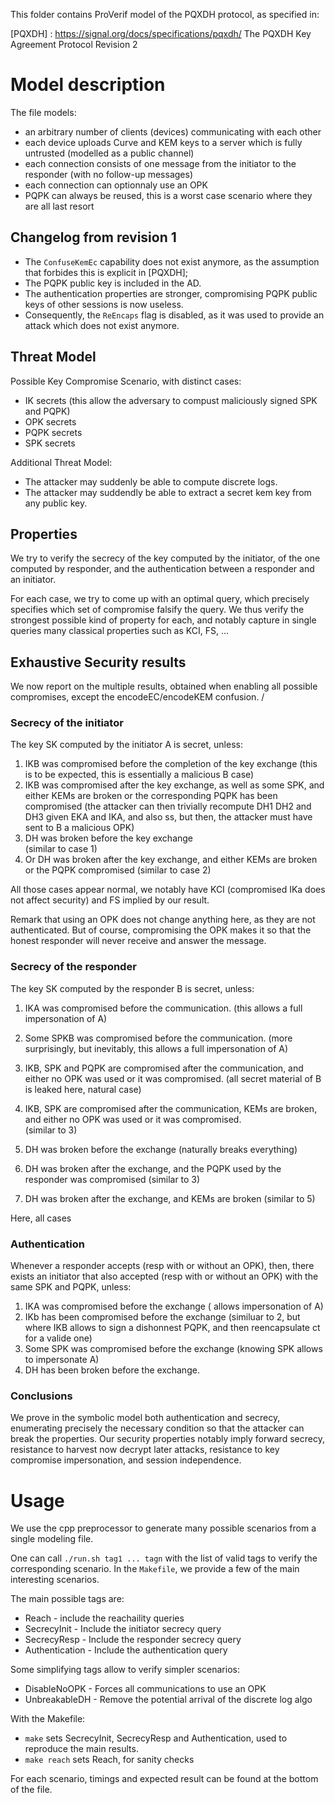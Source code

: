 This folder contains ProVerif model of the PQXDH protocol, as specified in:

[PQXDH] : https://signal.org/docs/specifications/pqxdh/
	  The PQXDH Key Agreement Protocol
	  Revision 2

# Model description   
   
The file models:
- an arbitrary number of clients (devices) communicating with each other
- each device uploads Curve and KEM keys to a server which is fully untrusted (modelled as a public channel)
- each connection consists of one message from the initiator to the responder (with no follow-up messages)
- each connection can optionnaly use an OPK
- PQPK can always be reused, this is a worst case scenario where they are all last resort

## Changelog from revision 1

* The `ConfuseKemEc` capability does not exist anymore, as the assumption that forbides this is explicit in [PQXDH];
* The PQPK public key is included in the AD.
* The authentication properties are stronger, compromising PQPK public keys of other sessions is now useless.
* Consequently, the `ReEncaps` flag is disabled, as it was used to provide an attack which does not exist anymore.

## Threat Model

Possible Key Compromise Scenario, with distinct cases:
 - IK secrets (this allow the adversary to compust maliciously signed SPK and PQPK)
 - OPK secrets
 - PQPK secrets
 - SPK secrets
 
Additional Threat Model:
 - The attacker may suddenly be able to compute discrete logs.
 - The attacker may suddendly be able to extract a secret kem key from any public key.

## Properties

We try to verify the secrecy of the key computed by the initiator, of the one computed by responder, and the authentication between a responder and an initiator.

For each case, we try to come up with an optimal query, which precisely specifies which set of compromise falsify the query. We thus verify the strongest possible kind of property for each, and notably capture in single queries many classical properties such as KCI, FS, ...


## Exhaustive Security results

We now report on the multiple results, obtained when enabling all possible compromises, except the encodeEC/encodeKEM confusion.
/
### Secrecy of the initiator

The key SK computed by the initiator A is secret, unless:
 1) IKB was compromised before the completion of the key exchange
     (this is to be expected, this is essentially a malicious B case)
 2) IKB was compromised after the key exchange, as well as some SPK, and either KEMs are broken or the corresponding PQPK has been compromised
    (the attacker can then trivially recompute DH1 DH2 and DH3 given EKA and IKA, and also ss,  but then, the attacker must have sent to B a malicious OPK)
 3) DH was broken before the key exchange	
    (similar to case 1)
 4) Or DH was broken after the key exchange, and either KEMs are broken or the PQPK compromised
   (similar to case 2)
   
All those cases appear normal, we notably have KCI (compromised IKa does not affect security) and FS implied by our result.   

Remark that using an OPK does not change anything here, as they are not authenticated. But of course, compromising the OPK makes it so that the honest responder will never receive and answer the message.

   
### Secrecy of the responder

The key SK computed by the responder B is secret, unless:
 1) IKA was compromised before the communication.
     (this allows a full impersonation of A)
 2) Some SPKB was compromised before the communication.
    (more surprisingly, but inevitably, this allows a full impersonation of A) 
 3) IKB, SPK and PQPK are compromised after the communication, and either no OPK was used or it was compromised.
   (all secret material of B is leaked here, natural case)
 4) IKB, SPK are compromised after the communication, KEMs are broken, and either no OPK was used or it was compromised.  
   (similar to 3)

 5) DH was broken before the exchange
    (naturally breaks everything)
 6) DH was broken after the exchange, and the PQPK used by the responder was compromised
    (similar to 3)
 7) DH was broken after the exchange, and KEMs are broken
    (similar to 5)
	 
Here, all cases
### Authentication
 
Whenever a responder accepts (resp with or without an OPK), then, there exists an initiator that also accepted (resp with or without an OPK) with the same SPK and PQPK,  unless:
 1) IKA was compromised before the exchange
    ( allows impersonation of A)
 2) IKb has been compromised before the exchange
    (similuar to 2, but where IKB allows to sign a dishonnest PQPK, and then reencapsulate ct for a valide one)
 3) Some SPK	was compromised before the exchange
    (knowing SPK allows to impersonate A)
 4) DH has been broken before the exchange.	
	

### Conclusions

We prove in the symbolic model both authentication and secrecy, enumerating precisely the necessary condition so that the attacker can break the properties. Our security properties notably imply forward secrecy, resistance to harvest now decrypt later attacks, resistance to key compromise impersonation, and session independence.

# Usage

We use the cpp preprocessor to generate many possible scenarios from a single modeling file.

One can call `./run.sh tag1 ... tagn` with the list of valid tags to verify the corresponding scenario. In the `Makefile`, we provide a few of the main interesting scenarios.

The main possible tags are:
 - Reach - include the reachaility queries
 - SecrecyInit - Include the initiator secrecy query
 - SecrecyResp - Include the responder secrecy query
 - Authentication - Include the authentication query 
 
Some simplifying tags allow to verify simpler scenarios: 
 - DisableNoOPK - Forces all communications to use an OPK
 - UnbreakableDH - Remove the potential arrival of the discrete log algo


With the Makefile:
 - `make` sets SecrecyInit, SecrecyResp and Authentication, used to reproduce the main results.
 - `make reach` sets Reach, for sanity checks

For each scenario, timings and expected result can be found at the bottom of the file.
